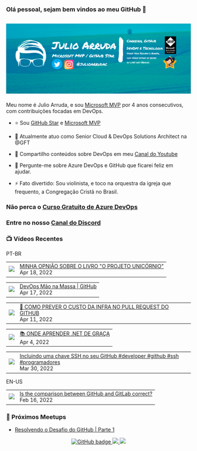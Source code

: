 ### Olá pessoal, sejam bem vindos ao meu GitHub 👋

## [![Julio Arruda Header](https://raw.githubusercontent.com/julioarruda/julioarruda/master/fundo%20github.png)](https://youtube.com/user/julioarrudac)
Meu nome é Julio Arruda, e sou [Microsoft MVP](https://mvp.microsoft.com/pt-br/PublicProfile/5002557?fullName=Julio%20%20Arruda) por 4 anos consecutivos, com contribuições focadas em DevOps.


- ⭐ Sou [GitHub Star](https://stars.github.com/profiles/julioarruda) e [Microsoft MVP](https://mvp.microsoft.com/pt-br/PublicProfile/5002557?fullName=Julio%20%20Arruda)

- 🔭 Atualmente atuo como Senior Cloud & DevOps Solutions Architect na @GFT

- 👯 Compartilho conteúdos sobre DevOps em meu [Canal do Youtube](https://youtube.com/user/julioarrudac)

- 💬 Pergunte-me sobre Azure DevOps e GitHub que ficarei feliz em ajudar.

- ⚡ Fato divertido: Sou violinista, e toco na orquestra da igreja que frequento, a Congregação Cristã no Brasil.


### Não perca o [Curso Gratuito de Azure DevOps](https://github.com/julioarruda/Curso-Azure-DevOps)

### Entre no nosso [Canal do Discord](https://discord.gg/HAr9WFYkpB)


### 📺 Vídeos Recentes

PT-BR

<!-- YOUTUBE:START --><table><tr><td><a href="https://www.youtube.com/watch?v=Vdd1Ray2T1o"><img width="140px" src="https://i.ytimg.com/vi/Vdd1Ray2T1o/mqdefault.jpg"></a></td>
<td><a href="https://www.youtube.com/watch?v=Vdd1Ray2T1o">MINHA OPNIÂO SOBRE O LIVRO &quot;O PROJETO UNICÓRNIO&quot;</a><br/>Apr 18, 2022</td></tr></table>
<table><tr><td><a href="https://www.youtube.com/watch?v=mGFmjckpxc4"><img width="140px" src="https://i.ytimg.com/vi/mGFmjckpxc4/mqdefault.jpg"></a></td>
<td><a href="https://www.youtube.com/watch?v=mGFmjckpxc4">DevOps Mão na Massa | GitHub</a><br/>Apr 17, 2022</td></tr></table>
<table><tr><td><a href="https://www.youtube.com/watch?v=mttx5ZpNU_s"><img width="140px" src="https://i.ytimg.com/vi/mttx5ZpNU_s/mqdefault.jpg"></a></td>
<td><a href="https://www.youtube.com/watch?v=mttx5ZpNU_s">🤑 COMO PREVER O CUSTO DA INFRA NO PULL REQUEST DO GITHUB</a><br/>Apr 11, 2022</td></tr></table>
<table><tr><td><a href="https://www.youtube.com/watch?v=YB0bVLpWJ50"><img width="140px" src="https://i.ytimg.com/vi/YB0bVLpWJ50/mqdefault.jpg"></a></td>
<td><a href="https://www.youtube.com/watch?v=YB0bVLpWJ50">📚 ONDE APRENDER .NET DE GRAÇA</a><br/>Apr 4, 2022</td></tr></table>
<table><tr><td><a href="https://www.youtube.com/watch?v=73iAwAm60F0"><img width="140px" src="https://i.ytimg.com/vi/73iAwAm60F0/mqdefault.jpg"></a></td>
<td><a href="https://www.youtube.com/watch?v=73iAwAm60F0">Incluindo uma chave SSH no seu GitHub #developer #github #ssh #programadores</a><br/>Mar 30, 2022</td></tr></table>
<!-- YOUTUBE:END -->

EN-US
<!-- YOUTUBEEN:START --><table><tr><td><a href="https://www.youtube.com/watch?v=wHo1ftsyzNE"><img width="140px" src="https://i.ytimg.com/vi/wHo1ftsyzNE/mqdefault.jpg"></a></td>
<td><a href="https://www.youtube.com/watch?v=wHo1ftsyzNE">Is the comparison between GitHub and GitLab correct?</a><br/>Feb 16, 2022</td></tr></table>
<!-- YOUTUBEEN:END -->

### 🚀  Próximos Meetups

<!-- MEETUP:START -->
- [Resolvendo o Desafio do GitHub | Parte 1](https://www.meetup.com/Net-Vale/events/285323495/)
<!-- MEETUP:END -->


<p align="center">
  <a href="https://github.com/julioarruda?tab=followers">
    <img src="https://img.shields.io/github/followers/julioarruda?label=Followers&logo=GitHub&style=for-the-badge" alt="GitHub badge" />
  </a>
  <a href="http://twitter.com/julioarrudac">
    <img src="https://img.shields.io/twitter/follow/julioarrudac?label=Twitter&logo=twitter&style=for-the-badge" />
  </a>
  <a href="http://youtube.com/c/julioarruda?sub_confirmation=1">
    <img src="https://img.shields.io/youtube/views/4BYlkYtHNus?label=YouTube&logo=YouTube&style=for-the-badge" />
  </a>
</p>

<!--
**julioarruda/julioarruda** is a ✨ _special_ ✨ repository because its `README.md` (this file) appears on your GitHub profile.

Here are some ideas to get you started:

- 🔭 I’m currently working on ...
- 🌱 I’m currently learning ...
- 👯 I’m looking to collaborate on ...
- 🤔 I’m looking for help with ...
- 💬 Ask me about ...
- 📫 How to reach me: ...
- 😄 Pronouns: ...
- ⚡ Fun fact: ...
-->
